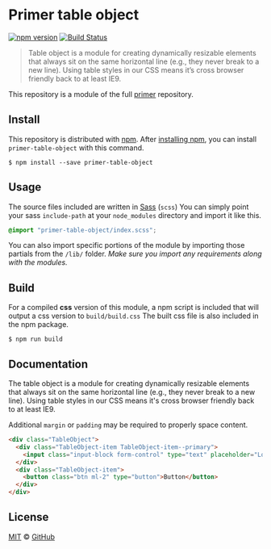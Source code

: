 # Primer table object

[![npm version](https://img.shields.io/npm/v/primer-table-object.svg)](https://www.npmjs.org/package/primer-table-object)
[![Build Status](https://travis-ci.org/primer/primer.svg?branch=master)](https://travis-ci.org/primer/primer)

> Table object is a module for creating dynamically resizable elements that always sit on the same horizontal line (e.g., they never break to a new line). Using table styles in our CSS means it’s cross browser friendly back to at least IE9.

This repository is a module of the full [primer][primer] repository.

## Install

This repository is distributed with [npm][npm]. After [installing npm][install-npm], you can install `primer-table-object` with this command.

```
$ npm install --save primer-table-object
```

## Usage

The source files included are written in [Sass][sass] (`scss`) You can simply point your sass `include-path` at your `node_modules` directory and import it like this.

```scss
@import "primer-table-object/index.scss";
```

You can also import specific portions of the module by importing those partials from the `/lib/` folder. _Make sure you import any requirements along with the modules._

## Build

For a compiled **css** version of this module, a npm script is included that will output a css version to `build/build.css` The built css file is also included in the npm package.

```
$ npm run build
```

## Documentation

<!-- %docs
title: Table object
status: Stable
key: /css/styles/core/objects/table-object
-->

The table object is a module for creating dynamically resizable elements that always sit on the same horizontal line (e.g., they never break to a new line). Using table styles in our CSS means it's cross browser friendly back to at least IE9.

Additional `margin` or `padding` may be required to properly space content.

```html title="Table object"
<div class="TableObject">
  <div class="TableObject-item TableObject-item--primary">
    <input class="input-block form-control" type="text" placeholder="Long elastic input form" aria-label="Long elastic input form">
  </div>
  <div class="TableObject-item">
    <button class="btn ml-2" type="button">Button</button>
  </div>
</div>
```

<!-- %enddocs -->

## License

[MIT](./LICENSE) &copy; [GitHub](https://github.com/)

[primer]: https://github.com/primer/primer
[docs]: http://primer.github.io/
[npm]: https://www.npmjs.com/
[install-npm]: https://docs.npmjs.com/getting-started/installing-node
[sass]: http://sass-lang.com/
